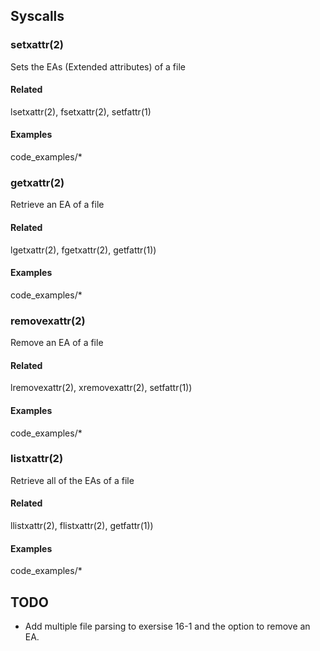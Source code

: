 ## Syscalls

### setxattr(2)
Sets the EAs (Extended attributes) of a file
#### Related
lsetxattr(2), fsetxattr(2), setfattr(1)
#### Examples
code_examples/*

### getxattr(2)
Retrieve an EA of a file
#### Related
lgetxattr(2), fgetxattr(2), getfattr(1))
#### Examples
code_examples/*

### removexattr(2)
Remove an EA of a file
#### Related
lremovexattr(2), xremovexattr(2), setfattr(1))
#### Examples
code_examples/*

### listxattr(2)
Retrieve all of the EAs of a file
#### Related
llistxattr(2), flistxattr(2), getfattr(1))
#### Examples
code_examples/*

## TODO

- Add multiple file parsing to exersise 16-1 and the option to remove
  an EA.
